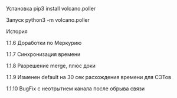 
Установка
    pip3 install volcano.poller
    
Запуск
    python3 -m volcano.poller


История

1.1.6   Доработки по Меркурию

1.1.7   Синхронизация времени

1.1.8   Разрешение merge, плюс доки

1.1.9   Изменен default на 30 сек расхождения времени для СЭТов

1.1.10  BugFix с неотрытием канала после обрыва связи
